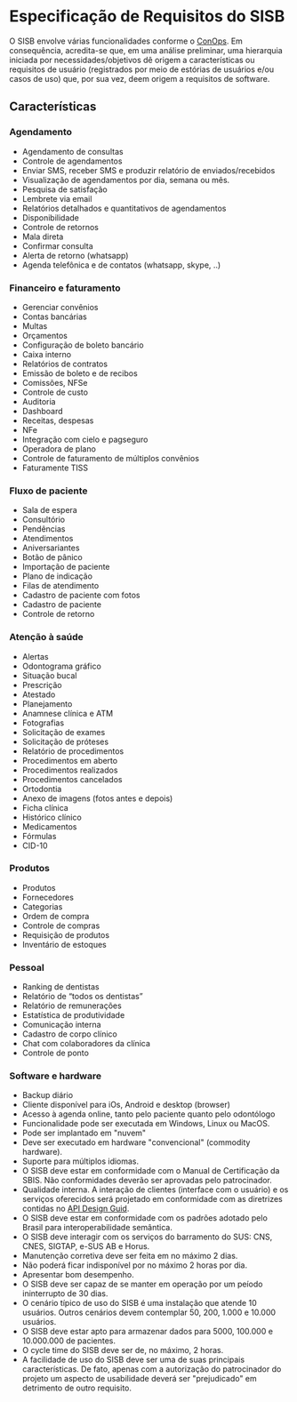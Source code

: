 
# Especificação de Requisitos do SISB
O SISB envolve várias funcionalidades conforme o [ConOps](https://github.com/kyriosdata/sisb/blob/master/ConOps.md).
Em consequência, acredita-se que, em uma análise preliminar, uma hierarquia iniciada por necessidades/objetivos dê origem a características ou requisitos de usuário (registrados por meio de estórias de usuários e/ou casos de uso) que, por sua vez, deem origem a requisitos de software.

## Características

### Agendamento
- Agendamento de consultas
- Controle de agendamentos
- Enviar SMS, receber SMS e produzir relatório de enviados/recebidos
- Visualização de agendamentos por dia, semana ou mês.
- Pesquisa de satisfação
- Lembrete via email
- Relatórios detalhados e quantitativos de agendamentos
- Disponibilidade
- Controle de retornos
- Mala direta
- Confirmar consulta
- Alerta de retorno (whatsapp)
- Agenda telefônica e de contatos (whatsapp, skype, ..)

### Financeiro e faturamento
- Gerenciar convênios
- Contas bancárias
- Multas
- Orçamentos
- Configuração de boleto bancário
- Caixa interno
- Relatórios de contratos
- Emissão de boleto e de recibos
- Comissões, NFSe
- Controle de custo
- Auditoria
- Dashboard
- Receitas, despesas
- NFe
- Integração com cielo e pagseguro
- Operadora de plano
- Controle de faturamento de múltiplos convênios
- Faturamente TISS

### Fluxo de paciente
- Sala de espera
- Consultório
- Pendências
- Atendimentos
- Aniversariantes
- Botão de pânico
- Importação de paciente
- Plano de indicação
- Filas de atendimento
- Cadastro de paciente com fotos
- Cadastro de paciente
- Controle de retorno

### Atenção à saúde
- Alertas
- Odontograma gráfico
- Situação bucal
- Prescrição
- Atestado
- Planejamento
- Anamnese clínica e ATM
- Fotografias
- Solicitação de exames
- Solicitação de próteses
- Relatório de procedimentos
- Procedimentos em aberto
- Procedimentos realizados
- Procedimentos cancelados
- Ortodontia
- Anexo de imagens (fotos antes e depois)
- Ficha clínica 
- Histórico clínico
- Medicamentos
- Fórmulas
- CID-10

### Produtos
- Produtos
- Fornecedores
- Categorias
- Ordem de compra
- Controle de compras
- Requisição de produtos
- Inventário de estoques

### Pessoal
- Ranking de dentistas
- Relatório de “todos os dentistas”
- Relatório de remunerações
- Estatística de produtividade
- Comunicação interna
- Cadastro de corpo clínico
- Chat com colaboradores da clínica
- Controle de ponto

### Software e hardware
- Backup diário
- Cliente disponível para iOs, Android e desktop (browser)
- Acesso à agenda online, tanto pelo paciente quanto pelo odontólogo
- Funcionalidade pode ser executada em Windows, Linux ou MacOS.
- Pode ser implantado em "nuvem"
- Deve ser executado em hardware "convencional" (commodity hardware).
- Suporte para múltiplos idiomas.
- O SISB deve estar em conformidade com o Manual de Certificação da SBIS. Não conformidades deverão ser aprovadas pelo patrocinador.
- Qualidade interna. A interação de clientes (interface com o usuário) e os serviços oferecidos será projetado em conformidade com as diretrizes contidas no [API Design Guid](https://cloud.google.com/apis/design/). 
- O SISB deve estar em conformidade com os padrões adotado pelo Brasil para interoperabilidade semântica.
- O SISB deve interagir com os serviços do barramento do SUS: CNS, CNES, SIGTAP, e-SUS AB e Horus.
- Manutenção corretiva deve ser feita em no máximo 2 dias.
- Não poderá ficar indisponível por no máximo 2 horas por dia.
- Apresentar bom desempenho.
- O SISB deve ser capaz de se manter em operação por um peíodo ininterrupto de 30 dias. 
- O cenário típico de uso do SISB é uma instalação que atende 10 usuários. Outros cenários devem contemplar 50, 200, 1.000 e 10.000 usuários.
- O SISB deve estar apto para armazenar dados para 5000, 100.000 e 10.000.000 de pacientes.
-  O cycle time do SISB deve ser de, no máximo, 2 horas.
- A facilidade de uso do SISB deve ser uma de suas principais características. De fato, apenas com a autorização do patrocinador do projeto um aspecto de usabilidade deverá ser "prejudicado" em detrimento de outro requisito.
